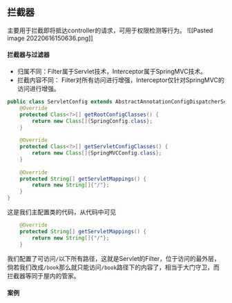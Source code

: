 ## 拦截器
主要用于拦截即将抵达controller的请求，可用于权限检测等行为。
![[Pasted image 20220616150636.png]]

#### 拦截器与过滤器
- 归属不同：Filter属于Servlet技术，Interceptor属于SpringMVC技术。
- 拦截内容不同： Filter对所有访问进行增强，Interceptor仅针对SpringMVC的访问进行增强。

```java
public class ServletConfig extends AbstractAnnotationConfigDispatcherServletInitializer {  
    @Override  
    protected Class<?>[] getRootConfigClasses() {  
        return new Class[]{SpringConfig.class};  
    }  
  
    @Override  
    protected Class<?>[] getServletConfigClasses() {  
        return new Class[]{SpringMVCConfig.class};  
    }  
  
    @Override  
    protected String[] getServletMappings() {  
        return new String[]{"/"};  
    }  
}
```

这是我们主配置类的代码，从代码中可见

```java
    @Override  
    protected String[] getServletMappings() {  
        return new String[]{"/"};  
    }  
```

我们配置了可访问`/`以下所有路径，这就是Servlet的Filter，位于访问的最外层，倘若我们改成`/book`那么就只能访问`/book`路径下的内容了，相当于大门守卫，而拦截器等同于屋内的管家。

#### 案例
